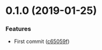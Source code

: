 # 0.1.0 (2019-01-25)


### Features

* First commit ([c65059f](https://github.com/EndyKaufman/ngx-bind-io-cli/commit/c65059f))



